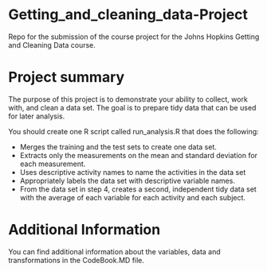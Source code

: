 # Getting_and_cleaning_data-Project

Repo for the submission of the course project for the Johns Hopkins Getting and Cleaning Data course.

# Project summary

The purpose of this project is to demonstrate your ability to collect, work with, and clean a data set. The goal is to prepare tidy data that can be used for later analysis.

You should create one R script called run_analysis.R that does the following: 
* Merges the training and the test sets to create one data set.
* Extracts only the measurements on the mean and standard deviation for each measurement. 
* Uses descriptive activity names to name the activities in the data set
* Appropriately labels the data set with descriptive variable names. 
* From the data set in step 4, creates a second, independent tidy data set with the average of each variable for each activity and each subject.

# Additional Information

You can find additional information about the variables, data and transformations in the CodeBook.MD file.
